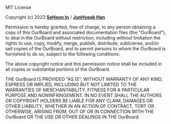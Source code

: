 MIT License

Copyright (c) 2023 **[SeHoon In][sehoonin]** / **[JunHyeok Han][junhyeokhan]**

Permission is hereby granted, free of charge, to any person obtaining a copy of this OurBoard and associated documentation files (the "OurBoard"), to deal in the OurBoard without restriction, including without limitation the rights to use, copy, modify, merge, publish, distribute, sublicense, and/or sell copies of the OurBoard, and to permit persons to whom the OurBoard is furnished to do so, subject to the following conditions:

The above copyright notice and this permission notice shall be included in all copies or substantial portions of the OurBoard.

THE OurBoard IS PROVIDED "AS IS", WITHOUT WARRANTY OF ANY KIND, EXPRESS OR IMPLIED, INCLUDING BUT NOT LIMITED TO THE WARRANTIES OF MERCHANTABILITY, FITNESS FOR A PARTICULAR PURPOSE AND NONINFRINGEMENT. IN NO EVENT SHALL THE AUTHORS OR COPYRIGHT HOLDERS BE LIABLE FOR ANY CLAIM, DAMAGES OR OTHER LIABILITY, WHETHER IN AN ACTION OF CONTRACT, TORT OR OTHERWISE, ARISING FROM, OUT OF OR IN CONNECTION WITH THE OurBoard OR THE USE OR OTHER DEALINGS IN THE OurBoard.

[sehoonin]: https://github.com/oereo
[junhyeokhan]: https://github.com/junhyeok-18
